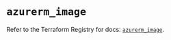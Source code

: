 # `azurerm_image`

Refer to the Terraform Registry for docs: [`azurerm_image`](https://registry.terraform.io/providers/hashicorp/azurerm/3.110.0/docs/resources/image).
